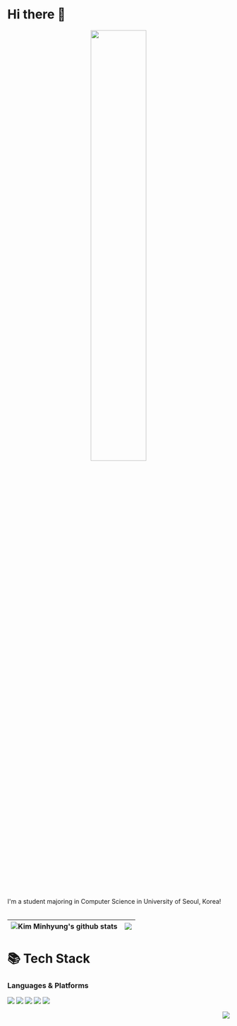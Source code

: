 # Hi there 👋
<p align="center"><img src="https://github.com/minbros/minbros/assets/127458006/0baadfaa-bf4a-4c25-9213-e547bc5cf355" width="50%"></p>
I'm a student majoring in Computer Science in University of Seoul, Korea!
<br><br>

| <img align="center" src="https://github-readme-stats.vercel.app/api?username=minbros&show_icons=true&rank_icon=github&include_all_commits=true&theme=buefy&hide_border=true" alt="Kim Minhyung's github stats" /></a> | <img align="center" src="https://github-readme-stats.vercel.app/api/top-langs/?username=minbros&layout=compact&theme=buefy&hide_border=true" /></a> |
| ------------- | ------------- |

# 📚 Tech Stack 
### Languages & Platforms
<img src="https://img.shields.io/badge/java-007396?style=for-the-badge&logo=openjdk&logoColor=FFFFFF"/></a>
<img src="https://img.shields.io/badge/spring boot-6DB33F?style=for-the-badge&logo=spring&logoColor=FFFFFF"/></a>
<img src="https://img.shields.io/badge/javascript-F7DF1E?style=for-the-badge&logo=javascript&logoColor=212121"/></a>
<img src="https://img.shields.io/badge/express-000000?style=for-the-badge&logo=express&logoColor=FFFFFF"/></a>
<img src="https://img.shields.io/badge/python-3776AB?style=for-the-badge&logo=python&logoColor=FFFFFF"/></a>


<a href="mailto:realminbros@gmail.com" target="_blank"><img align="right" src="https://img.shields.io/badge/Gmail-EA4335?style=flat&logo=gmail&logoColor=FFFFFF"/></a>
